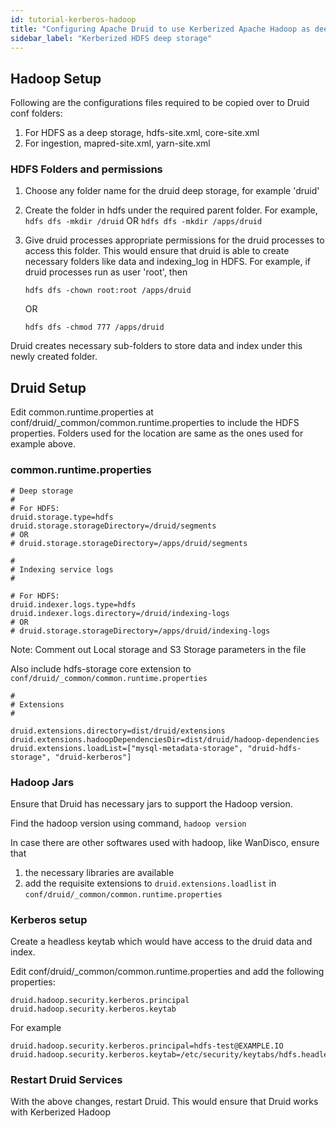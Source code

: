 ```yaml
---
id: tutorial-kerberos-hadoop
title: "Configuring Apache Druid to use Kerberized Apache Hadoop as deep storage"
sidebar_label: "Kerberized HDFS deep storage"
---
```


<!--
  ~ Licensed to the Apache Software Foundation (ASF) under one
  ~ or more contributor license agreements.  See the NOTICE file
  ~ distributed with this work for additional information
  ~ regarding copyright ownership.  The ASF licenses this file
  ~ to you under the Apache License, Version 2.0 (the
  ~ "License"); you may not use this file except in compliance
  ~ with the License.  You may obtain a copy of the License at
  ~
  ~   http://www.apache.org/licenses/LICENSE-2.0
  ~
  ~ Unless required by applicable law or agreed to in writing,
  ~ software distributed under the License is distributed on an
  ~ "AS IS" BASIS, WITHOUT WARRANTIES OR CONDITIONS OF ANY
  ~ KIND, either express or implied.  See the License for the
  ~ specific language governing permissions and limitations
  ~ under the License.
  -->


## Hadoop Setup

Following are the configurations files required to be copied over to Druid conf folders:

1. For HDFS as a deep storage, hdfs-site.xml, core-site.xml
2. For ingestion, mapred-site.xml, yarn-site.xml

### HDFS Folders and permissions

1. Choose any folder name for the druid deep storage, for example 'druid'
2. Create the folder in hdfs under the required parent folder. For example,
`hdfs dfs -mkdir /druid`
OR
`hdfs dfs -mkdir /apps/druid`

3. Give druid processes appropriate permissions for the druid processes to access this folder. This would ensure that druid is able to create necessary folders like data and indexing_log in HDFS.
For example, if druid processes run as user 'root', then

    `hdfs dfs -chown root:root /apps/druid`

    OR

    `hdfs dfs -chmod 777 /apps/druid`

Druid creates necessary sub-folders to store data and index under this newly created folder.

## Druid Setup

Edit common.runtime.properties at conf/druid/_common/common.runtime.properties to include the HDFS properties. Folders used for the location are same as the ones used for example above.

### common.runtime.properties

```properties
# Deep storage
#
# For HDFS:
druid.storage.type=hdfs
druid.storage.storageDirectory=/druid/segments
# OR
# druid.storage.storageDirectory=/apps/druid/segments

#
# Indexing service logs
#

# For HDFS:
druid.indexer.logs.type=hdfs
druid.indexer.logs.directory=/druid/indexing-logs
# OR
# druid.storage.storageDirectory=/apps/druid/indexing-logs
```

Note: Comment out Local storage and S3 Storage parameters in the file

Also include hdfs-storage core extension to `conf/druid/_common/common.runtime.properties`

```properties
#
# Extensions
#

druid.extensions.directory=dist/druid/extensions
druid.extensions.hadoopDependenciesDir=dist/druid/hadoop-dependencies
druid.extensions.loadList=["mysql-metadata-storage", "druid-hdfs-storage", "druid-kerberos"]
```

### Hadoop Jars

Ensure that Druid has necessary jars to support the Hadoop version.

Find the hadoop version using command, `hadoop version`

In case there are other softwares used with hadoop, like WanDisco, ensure that
1. the necessary libraries are available
2. add the requisite extensions to `druid.extensions.loadlist` in `conf/druid/_common/common.runtime.properties`

### Kerberos setup

Create a headless keytab which would have access to the druid data and index.

Edit conf/druid/_common/common.runtime.properties and add the following properties:

```properties
druid.hadoop.security.kerberos.principal
druid.hadoop.security.kerberos.keytab
```

For example

```properties
druid.hadoop.security.kerberos.principal=hdfs-test@EXAMPLE.IO
druid.hadoop.security.kerberos.keytab=/etc/security/keytabs/hdfs.headless.keytab
```

### Restart Druid Services

With the above changes, restart Druid. This would ensure that Druid works with Kerberized Hadoop
